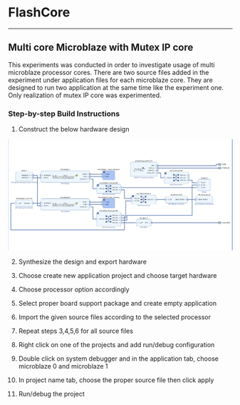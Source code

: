 # FlashCore

***

## Multi core Microblaze with Mutex IP core

This experiments was conducted in order to investigate usage of multi microblaze processor cores. There are two source files added in the experiment under application files for each microblaze core. They are designed to run two application at the same time like the experiment one. Only realization of mutex IP core was experimented.

### Step-by-step Build Instructions

1. Construct the below hardware design

![Hardware Design for experiment one](./../Images/multicore_mutex.png)

2. Synthesize the design and export hardware

3. Choose create new application project and choose target hardware

4. Choose processor option accordingly

5. Select proper board support package and create empty application

6. Import the given source files according to the selected processor

7. Repeat steps 3,4,5,6 for all source files

8. Right click on one of the projects and add run/debug configuration

9. Double click on system debugger and in the application tab, choose microblaze 0 and microblaze 1

10. In project name tab, choose the proper source file then click apply

11. Run/debug the project 

